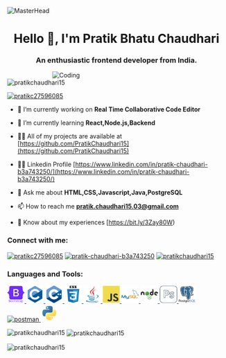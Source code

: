 ![MasterHead](https://img.freepik.com/free-photo/man-using-laptop-night-top-view-web-banner-with-copy-space_169016-53607.jpg?t=st=1731839381~exp=1731842981~hmac=216e1eee93ce69f62156dbe8e217a8fa08b73c5710eff53689a9b9851884462d&w=1380)
<h1 align="center">Hello 👋, I'm Pratik Bhatu Chaudhari</h1>
<h3 align="center">An enthusiastic frontend developer from India.</h3>
<img align="right" alt="Coding" width="400" src="https://img.freepik.com/free-vector/programming-concept-illustration_114360-1351.jpg?t=st=1731840972~exp=1731844572~hmac=7b908c23f063b3c6ce16accbf265da3ca97b2e743b08ce08110e6b3b61a6186c&w=740">
<p align="left">
  <img src="https://komarev.com/ghpvc/?username=pratikchaudhari15&label=Profile%20views&color=0e75b6&style=flat" alt="pratikchaudhari15" />
</p>
<p align="left"> <a href="https://twitter.com/pratikc27596085" target="blank"><img src="https://img.shields.io/twitter/follow/pratikc27596085?logo=twitter&style=for-the-badge" alt="pratikc27596085" /></a> </p>

- 🔭 I’m currently working on **Real Time Collaborative Code Editor**

- 🌱 I’m currently learning **React,Node.js,Backend**

- 👨‍💻 All of my projects are available at [https://github.com/PratikChaudhari15](https://github.com/PratikChaudhari15)

- 👨‍💻 Linkedin Profile [https://www.linkedin.com/in/pratik-chaudhari-b3a743250/](https://www.linkedin.com/in/pratik-chaudhari-b3a743250/)

- 💬 Ask me about **HTML,CSS,Javascript,Java,PostgreSQL**

- 📫 How to reach me **pratik.chaudhari15.03@gmail.com**

- 📄 Know about my experiences [https://bit.ly/3Zay80W)

<h3 align="left">Connect with me:</h3>
<p align="left">
<a href="https://twitter.com/pratikc27596085" target="blank"><img align="center" src="https://raw.githubusercontent.com/rahuldkjain/github-profile-readme-generator/master/src/images/icons/Social/twitter.svg" alt="pratikc27596085" height="30" width="40" /></a>
<a href="https://linkedin.com/in/pratik-chaudhari-b3a743250" target="blank"><img align="center" src="https://raw.githubusercontent.com/rahuldkjain/github-profile-readme-generator/master/src/images/icons/Social/linked-in-alt.svg" alt="pratik-chaudhari-b3a743250" height="30" width="40" /></a>
<a href="https://www.leetcode.com/pratikchaudhari15" target="blank"><img align="center" src="https://raw.githubusercontent.com/rahuldkjain/github-profile-readme-generator/master/src/images/icons/Social/leet-code.svg" alt="pratikchaudhari15" height="30" width="40" /></a>
</p>

<h3 align="left">Languages and Tools:</h3>
<p align="left"> <a href="https://getbootstrap.com" target="_blank" rel="noreferrer"> <img src="https://raw.githubusercontent.com/devicons/devicon/master/icons/bootstrap/bootstrap-plain-wordmark.svg" alt="bootstrap" width="40" height="40"/> </a> <a href="https://www.cprogramming.com/" target="_blank" rel="noreferrer"> <img src="https://raw.githubusercontent.com/devicons/devicon/master/icons/c/c-original.svg" alt="c" width="40" height="40"/> </a> <a href="https://www.w3schools.com/cpp/" target="_blank" rel="noreferrer"> <img src="https://raw.githubusercontent.com/devicons/devicon/master/icons/cplusplus/cplusplus-original.svg" alt="cplusplus" width="40" height="40"/> </a> <a href="https://www.w3schools.com/css/" target="_blank" rel="noreferrer"> <img src="https://raw.githubusercontent.com/devicons/devicon/master/icons/css3/css3-original-wordmark.svg" alt="css3" width="40" height="40"/> </a> <a href="https://www.java.com" target="_blank" rel="noreferrer"> <img src="https://raw.githubusercontent.com/devicons/devicon/master/icons/java/java-original.svg" alt="java" width="40" height="40"/> </a> <a href="https://developer.mozilla.org/en-US/docs/Web/JavaScript" target="_blank" rel="noreferrer"> <img src="https://raw.githubusercontent.com/devicons/devicon/master/icons/javascript/javascript-original.svg" alt="javascript" width="40" height="40"/> </a> <a href="https://www.mysql.com/" target="_blank" rel="noreferrer"> <img src="https://raw.githubusercontent.com/devicons/devicon/master/icons/mysql/mysql-original-wordmark.svg" alt="mysql" width="40" height="40"/> </a> <a href="https://nodejs.org" target="_blank" rel="noreferrer"> <img src="https://raw.githubusercontent.com/devicons/devicon/master/icons/nodejs/nodejs-original-wordmark.svg" alt="nodejs" width="40" height="40"/> </a> <a href="https://www.photoshop.com/en" target="_blank" rel="noreferrer"> <img src="https://raw.githubusercontent.com/devicons/devicon/master/icons/photoshop/photoshop-line.svg" alt="photoshop" width="40" height="40"/> </a> <a href="https://www.postgresql.org" target="_blank" rel="noreferrer"> <img src="https://raw.githubusercontent.com/devicons/devicon/master/icons/postgresql/postgresql-original-wordmark.svg" alt="postgresql" width="40" height="40"/> </a> <a href="https://postman.com" target="_blank" rel="noreferrer"> <img src="https://www.vectorlogo.zone/logos/getpostman/getpostman-icon.svg" alt="postman" width="40" height="40"/> </a> <a href="https://www.python.org" target="_blank" rel="noreferrer"> <img src="https://raw.githubusercontent.com/devicons/devicon/master/icons/python/python-original.svg" alt="python" width="40" height="40"/> </a> </p>

<p><img align="left" src="https://github-readme-stats.vercel.app/api/top-langs?username=pratikchaudhari15&show_icons=true&locale=en&layout=compact" alt="pratikchaudhari15" /></p>

<p>&nbsp;<img align="center" src="https://github-readme-stats.vercel.app/api?username=pratikchaudhari15&show_icons=true&locale=en" alt="pratikchaudhari15" /></p>

<p><img align="center" src="https://github-readme-streak-stats.herokuapp.com/?user=pratikchaudhari15&" alt="pratikchaudhari15" /></p>
